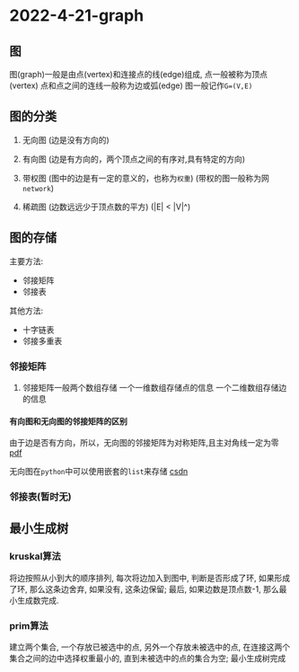 # 2022-4-21-graph

## 图
图(graph)一般是由点(vertex)和连接点的线(edge)组成,
点一般被称为顶点(vertex)
点和点之间的连线一般称为边或弧(edge)
图一般记作`G=(V,E)`

## 图的分类
1. 无向图
(边是没有方向的)

2. 有向图
(边是有方向的，两个顶点之间的有序对,具有特定的方向)

3. 带权图
(图中的边是有一定的意义的，也称为`权重`)
(带权的图一般称为网`network`)

4. 稀疏图
(边数远远少于顶点数的平方)
(|E| < |V|^)

## 图的存储

主要方法:
- 邻接矩阵
- 邻接表

其他方法:
- 十字链表
- 邻接多重表

### 邻接矩阵

1. 邻接矩阵一般两个数组存储
一个一维数组存储点的信息
一个二维数组存储边的信息

#### 有向图和无向图的邻接矩阵的区别
由于边是否有方向，所以，无向图的邻接矩阵为对称矩阵,且主对角线一定为零
[pdf](C:\Users\sunw\Desktop\软件\数据结构)

无向图在`python`中可以使用嵌套的`list`来存储
[csdn](https://blog.csdn.net/zhang_xiaomeng/article/details/72865511)

### 邻接表(暂时无)

## 最小生成树

### kruskal算法
将边按照从小到大的顺序排列, 每次将边加入到图中, 判断是否形成了环, 如果形成了环, 那么这条边舍弃, 如果没有, 这条边保留;
最后, 如果边数是顶点数-1, 那么最小生成数完成.

### prim算法
建立两个集合, 一个存放已被选中的点, 另外一个存放未被选中的点, 在连接这两个集合之间的边中选择权重最小的, 直到未被选中的点的集合为空;
最小生成树完成
